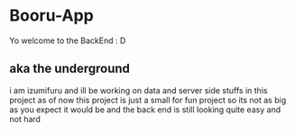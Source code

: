 # Booru-App
Yo welcome to the BackEnd : D

aka the underground 
---------------------------------

i am izumifuru and ill be working on data and server side stuffs in this project
as of now this project is just a small for fun project 
so its not as big as you expect it would be 
and the back end is still looking quite easy and not hard 
